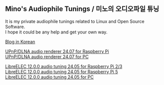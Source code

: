 ## Mino's Audiophile Tunings / 미노의 오디오파일 튜닝

It is my private audiophile tunings related to Linux and Open Source Software.  
I hope it could be any help and get your own way.

[Blog in Korean](https://blog.naver.com/parkmino45)

[UPnP/DLNA audio renderer 24.07 for Raspberry Pi](https://drive.google.com/file/d/1GG1wkAO5Gi4tqVY70J_5EYGZ_9gweYrm/view?usp=sharing)  
[UPnP/DLNA audio renderer 24.07 for PC](https://drive.google.com/file/d/1ohEHKOG66EdhuCd3J-cbPGXuodfdZr-o/view?usp=sharing)

[LibreELEC 12.0.0 audio tuning 24.05 for Raspberry Pi 2/3](https://drive.google.com/file/d/1Oc5cxkNEKLVS5Y1H3HQ62kgKmvelTRRa/view?usp=sharing)  
[LibreELEC 12.0.0 audio tuning 24.05 for Raspberry Pi 5](https://drive.google.com/file/d/1sU74onLAwDIlVrjtVJF4EWpmrCGxtJEB/view?usp=sharing)  
[LibreELEC 12.0.0 audio tuning 24.05 for PC](https://drive.google.com/file/d/11ANYGN_LqLHdmzPbiTMmWbVu8FD2_O42/view?usp=sharing)
